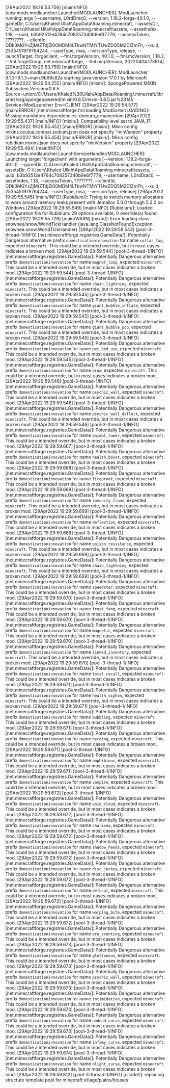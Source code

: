 [29Apr2022 19:29:53.756] [main/INFO] [cpw.mods.modlauncher.Launcher/MODLAUNCHER]: ModLauncher running: args [--username, L0rdDrac0, --version, 1.18.2-forge-40.1.0, --gameDir, C:\Users\Khaled Ullah\AppData\Roaming\.minecraft, --assetsDir, C:\Users\Khaled Ullah\AppData\Roaming\.minecraft\assets, --assetIndex, 1.18, --uuid, b3b92512e4764c708257340b9e6f7779, --accessToken, ????????, --clientId, ODk3MGYxZjMtZTdjZi00MDM4LTkwNTMtYTUwZDQ5M2E1ZmFh, --xuid, 2535451979764244, --userType, msa, --versionType, release, --launchTarget, forgeclient, --fml.forgeVersion, 40.1.0, --fml.mcVersion, 1.18.2, --fml.forgeGroup, net.minecraftforge, --fml.mcpVersion, 20220404.173914]
[29Apr2022 19:29:53.759] [main/INFO] [cpw.mods.modlauncher.Launcher/MODLAUNCHER]: ModLauncher 9.1.3+9.1.3+main.9b69c82a starting: java version 17.0.1 by Microsoft
[29Apr2022 19:29:54.255] [main/INFO] [mixin/]: SpongePowered MIXIN Subsystem Version=0.8.5 Source=union:/C:/Users/Khaled%20Ullah/AppData/Roaming/.minecraft/libraries/org/spongepowered/mixin/0.8.5/mixin-0.8.5.jar%2314!/ Service=ModLauncher Env=CLIENT
[29Apr2022 19:29:54.577] [main/ERROR] [net.minecraftforge.fml.loading.ModSorter/LOADING]: Missing mandatory dependencies: domum_ornamentum
[29Apr2022 19:29:55.437] [main/INFO] [mixin/]: Compatibility level set to JAVA_17
[29Apr2022 19:29:55.452] [main/ERROR] [mixin/]: Mixin config mixins.oculus.compat.sodium.json does not specify "minVersion" property
[29Apr2022 19:29:55.454] [main/ERROR] [mixin/]: Mixin config rubidium.mixins.json does not specify "minVersion" property
[29Apr2022 19:29:55.464] [main/INFO] [cpw.mods.modlauncher.LaunchServiceHandler/MODLAUNCHER]: Launching target 'forgeclient' with arguments [--version, 1.18.2-forge-40.1.0, --gameDir, C:\Users\Khaled Ullah\AppData\Roaming\.minecraft, --assetsDir, C:\Users\Khaled Ullah\AppData\Roaming\.minecraft\assets, --uuid, b3b92512e4764c708257340b9e6f7779, --username, L0rdDrac0, --assetIndex, 1.18, --accessToken, ????????, --clientId, ODk3MGYxZjMtZTdjZi00MDM4LTkwNTMtYTUwZDQ5M2E1ZmFh, --xuid, 2535451979764244, --userType, msa, --versionType, release]
[29Apr2022 19:29:55.545] [main/INFO] [Rubidium/]: Trying to switch memory allocators to work around memory leaks present with Jemalloc 5.0.0 through 5.2.0 on Windows
[29Apr2022 19:29:55.549] [main/INFO] [Rubidium/]: Loaded configuration file for Rubidium: 29 options available, 0 override(s) found
[29Apr2022 19:29:55.726] [main/WARN] [mixin/]: Error loading class: snownee/snow/WorldTickHandler (java.lang.ClassNotFoundException: snownee.snow.WorldTickHandler)
[29Apr2022 19:29:59.543] [pool-3-thread-1/INFO] [net.minecraftforge.registries.GameData/]: Potentially Dangerous alternative prefix `domesticationinnovation` for name `collar_tag`, expected `minecraft`. This could be a intended override, but in most cases indicates a broken mod.
[29Apr2022 19:29:59.544] [pool-3-thread-1/INFO] [net.minecraftforge.registries.GameData/]: Potentially Dangerous alternative prefix `domesticationinnovation` for name `magnet_loop`, expected `minecraft`. This could be a intended override, but in most cases indicates a broken mod.
[29Apr2022 19:29:59.544] [pool-3-thread-1/INFO] [net.minecraftforge.registries.GameData/]: Potentially Dangerous alternative prefix `domesticationinnovation` for name `chain_lightning`, expected `minecraft`. This could be a intended override, but in most cases indicates a broken mod.
[29Apr2022 19:29:59.545] [pool-3-thread-1/INFO] [net.minecraftforge.registries.GameData/]: Potentially Dangerous alternative prefix `domesticationinnovation` for name `giant_bubble_inflate`, expected `minecraft`. This could be a intended override, but in most cases indicates a broken mod.
[29Apr2022 19:29:59.545] [pool-3-thread-1/INFO] [net.minecraftforge.registries.GameData/]: Potentially Dangerous alternative prefix `domesticationinnovation` for name `giant_bubble_pop`, expected `minecraft`. This could be a intended override, but in most cases indicates a broken mod.
[29Apr2022 19:29:59.545] [pool-3-thread-1/INFO] [net.minecraftforge.registries.GameData/]: Potentially Dangerous alternative prefix `domesticationinnovation` for name `pet_bed_use`, expected `minecraft`. This could be a intended override, but in most cases indicates a broken mod.
[29Apr2022 19:29:59.545] [pool-3-thread-1/INFO] [net.minecraftforge.registries.GameData/]: Potentially Dangerous alternative prefix `domesticationinnovation` for name `drum`, expected `minecraft`. This could be a intended override, but in most cases indicates a broken mod.
[29Apr2022 19:29:59.546] [pool-3-thread-1/INFO] [net.minecraftforge.registries.GameData/]: Potentially Dangerous alternative prefix `domesticationinnovation` for name `psychic_wall`, expected `minecraft`. This could be a intended override, but in most cases indicates a broken mod.
[29Apr2022 19:29:59.546] [pool-3-thread-1/INFO] [net.minecraftforge.registries.GameData/]: Potentially Dangerous alternative prefix `domesticationinnovation` for name `psychic_wall_deflect`, expected `minecraft`. This could be a intended override, but in most cases indicates a broken mod.
[29Apr2022 19:29:59.546] [pool-3-thread-1/INFO] [net.minecraftforge.registries.GameData/]: Potentially Dangerous alternative prefix `domesticationinnovation` for name `animal_tamer`, expected `minecraft`. This could be a intended override, but in most cases indicates a broken mod.
[29Apr2022 19:29:59.667] [pool-3-thread-1/INFO] [net.minecraftforge.registries.GameData/]: Potentially Dangerous alternative prefix `domesticationinnovation` for name `health_boost`, expected `minecraft`. This could be a intended override, but in most cases indicates a broken mod.
[29Apr2022 19:29:59.668] [pool-3-thread-1/INFO] [net.minecraftforge.registries.GameData/]: Potentially Dangerous alternative prefix `domesticationinnovation` for name `fireproof`, expected `minecraft`. This could be a intended override, but in most cases indicates a broken mod.
[29Apr2022 19:29:59.669] [pool-3-thread-1/INFO] [net.minecraftforge.registries.GameData/]: Potentially Dangerous alternative prefix `domesticationinnovation` for name `immunity_frame`, expected `minecraft`. This could be a intended override, but in most cases indicates a broken mod.
[29Apr2022 19:29:59.669] [pool-3-thread-1/INFO] [net.minecraftforge.registries.GameData/]: Potentially Dangerous alternative prefix `domesticationinnovation` for name `deflection`, expected `minecraft`. This could be a intended override, but in most cases indicates a broken mod.
[29Apr2022 19:29:59.669] [pool-3-thread-1/INFO] [net.minecraftforge.registries.GameData/]: Potentially Dangerous alternative prefix `domesticationinnovation` for name `poison_resistance`, expected `minecraft`. This could be a intended override, but in most cases indicates a broken mod.
[29Apr2022 19:29:59.669] [pool-3-thread-1/INFO] [net.minecraftforge.registries.GameData/]: Potentially Dangerous alternative prefix `domesticationinnovation` for name `chain_lightning`, expected `minecraft`. This could be a intended override, but in most cases indicates a broken mod.
[29Apr2022 19:29:59.669] [pool-3-thread-1/INFO] [net.minecraftforge.registries.GameData/]: Potentially Dangerous alternative prefix `domesticationinnovation` for name `speedster`, expected `minecraft`. This could be a intended override, but in most cases indicates a broken mod.
[29Apr2022 19:29:59.670] [pool-3-thread-1/INFO] [net.minecraftforge.registries.GameData/]: Potentially Dangerous alternative prefix `domesticationinnovation` for name `frost_fang`, expected `minecraft`. This could be a intended override, but in most cases indicates a broken mod.
[29Apr2022 19:29:59.670] [pool-3-thread-1/INFO] [net.minecraftforge.registries.GameData/]: Potentially Dangerous alternative prefix `domesticationinnovation` for name `magnetic`, expected `minecraft`. This could be a intended override, but in most cases indicates a broken mod.
[29Apr2022 19:29:59.670] [pool-3-thread-1/INFO] [net.minecraftforge.registries.GameData/]: Potentially Dangerous alternative prefix `domesticationinnovation` for name `linked_inventory`, expected `minecraft`. This could be a intended override, but in most cases indicates a broken mod.
[29Apr2022 19:29:59.670] [pool-3-thread-1/INFO] [net.minecraftforge.registries.GameData/]: Potentially Dangerous alternative prefix `domesticationinnovation` for name `total_recall`, expected `minecraft`. This could be a intended override, but in most cases indicates a broken mod.
[29Apr2022 19:29:59.671] [pool-3-thread-1/INFO] [net.minecraftforge.registries.GameData/]: Potentially Dangerous alternative prefix `domesticationinnovation` for name `health_siphon`, expected `minecraft`. This could be a intended override, but in most cases indicates a broken mod.
[29Apr2022 19:29:59.671] [pool-3-thread-1/INFO] [net.minecraftforge.registries.GameData/]: Potentially Dangerous alternative prefix `domesticationinnovation` for name `bubbling`, expected `minecraft`. This could be a intended override, but in most cases indicates a broken mod.
[29Apr2022 19:29:59.671] [pool-3-thread-1/INFO] [net.minecraftforge.registries.GameData/]: Potentially Dangerous alternative prefix `domesticationinnovation` for name `herding`, expected `minecraft`. This could be a intended override, but in most cases indicates a broken mod.
[29Apr2022 19:29:59.671] [pool-3-thread-1/INFO] [net.minecraftforge.registries.GameData/]: Potentially Dangerous alternative prefix `domesticationinnovation` for name `amphibious`, expected `minecraft`. This could be a intended override, but in most cases indicates a broken mod.
[29Apr2022 19:29:59.671] [pool-3-thread-1/INFO] [net.minecraftforge.registries.GameData/]: Potentially Dangerous alternative prefix `domesticationinnovation` for name `vampire`, expected `minecraft`. This could be a intended override, but in most cases indicates a broken mod.
[29Apr2022 19:29:59.672] [pool-3-thread-1/INFO] [net.minecraftforge.registries.GameData/]: Potentially Dangerous alternative prefix `domesticationinnovation` for name `void_cloud`, expected `minecraft`. This could be a intended override, but in most cases indicates a broken mod.
[29Apr2022 19:29:59.672] [pool-3-thread-1/INFO] [net.minecraftforge.registries.GameData/]: Potentially Dangerous alternative prefix `domesticationinnovation` for name `charisma`, expected `minecraft`. This could be a intended override, but in most cases indicates a broken mod.
[29Apr2022 19:29:59.672] [pool-3-thread-1/INFO] [net.minecraftforge.registries.GameData/]: Potentially Dangerous alternative prefix `domesticationinnovation` for name `shadow_hands`, expected `minecraft`. This could be a intended override, but in most cases indicates a broken mod.
[29Apr2022 19:29:59.672] [pool-3-thread-1/INFO] [net.minecraftforge.registries.GameData/]: Potentially Dangerous alternative prefix `domesticationinnovation` for name `disc_jockey`, expected `minecraft`. This could be a intended override, but in most cases indicates a broken mod.
[29Apr2022 19:29:59.672] [pool-3-thread-1/INFO] [net.minecraftforge.registries.GameData/]: Potentially Dangerous alternative prefix `domesticationinnovation` for name `defusal`, expected `minecraft`. This could be a intended override, but in most cases indicates a broken mod.
[29Apr2022 19:29:59.672] [pool-3-thread-1/INFO] [net.minecraftforge.registries.GameData/]: Potentially Dangerous alternative prefix `domesticationinnovation` for name `warping_bite`, expected `minecraft`. This could be a intended override, but in most cases indicates a broken mod.
[29Apr2022 19:29:59.672] [pool-3-thread-1/INFO] [net.minecraftforge.registries.GameData/]: Potentially Dangerous alternative prefix `domesticationinnovation` for name `ore_scenting`, expected `minecraft`. This could be a intended override, but in most cases indicates a broken mod.
[29Apr2022 19:29:59.673] [pool-3-thread-1/INFO] [net.minecraftforge.registries.GameData/]: Potentially Dangerous alternative prefix `domesticationinnovation` for name `gluttonous`, expected `minecraft`. This could be a intended override, but in most cases indicates a broken mod.
[29Apr2022 19:29:59.673] [pool-3-thread-1/INFO] [net.minecraftforge.registries.GameData/]: Potentially Dangerous alternative prefix `domesticationinnovation` for name `psychic_wall`, expected `minecraft`. This could be a intended override, but in most cases indicates a broken mod.
[29Apr2022 19:29:59.673] [pool-3-thread-1/INFO] [net.minecraftforge.registries.GameData/]: Potentially Dangerous alternative prefix `domesticationinnovation` for name `intimidation`, expected `minecraft`. This could be a intended override, but in most cases indicates a broken mod.
[29Apr2022 19:29:59.673] [pool-3-thread-1/INFO] [net.minecraftforge.registries.GameData/]: Potentially Dangerous alternative prefix `domesticationinnovation` for name `undead_curse`, expected `minecraft`. This could be a intended override, but in most cases indicates a broken mod.
[29Apr2022 19:29:59.673] [pool-3-thread-1/INFO] [net.minecraftforge.registries.GameData/]: Potentially Dangerous alternative prefix `domesticationinnovation` for name `infamy_curse`, expected `minecraft`. This could be a intended override, but in most cases indicates a broken mod.
[29Apr2022 19:29:59.674] [pool-3-thread-1/INFO] [net.minecraftforge.registries.GameData/]: Potentially Dangerous alternative prefix `domesticationinnovation` for name `blight_curse`, expected `minecraft`. This could be a intended override, but in most cases indicates a broken mod.
[29Apr2022 19:29:59.812] [pool-3-thread-1/INFO] [citadel/]: replacing structure template pool for minecraft:village/plains/houses
